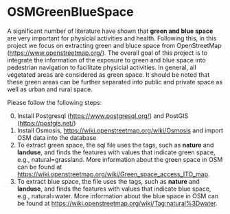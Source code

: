 # OSMGreenBlueSpace
A significant number of literature have shown that **green and blue space** are very important for physicial activities and health. Following this, in this project we focus on extracting green and bluce space from OpenStreetMap (https://www.openstreetmap.org/). The overall goal of this project is to integrate the information of the exposure to green and blue space into pedestrian navigation to facilitate physicial activities. In general, all vegetated areas are considered as green space. It should be noted that these green areas can be further separated into public and private space as well as urban and rural space. 

Please follow the following steps: 

0) Install Postgresql (https://www.postgresql.org/) and PostGIS (https://postgis.net/)
1) Install Osmosis, https://wiki.openstreetmap.org/wiki/Osmosis and import OSM data into the database
2) To extract green space,  the sql file uses the tags, such as **nature** and **landuse**,  and finds the features with values that indicate green space, e.g., natural=grassland. More information about the green space in OSM can be found at https://wiki.openstreetmap.org/wiki/Green_space_access_ITO_map.  
3) To extract blue space, the file uses the tags, such as **nature** and **landuse**,  and finds the features with values that indicate blue space, e.g., natural=water. More information about the blue space in OSM can be found at https://wiki.openstreetmap.org/wiki/Tag:natural%3Dwater.   

